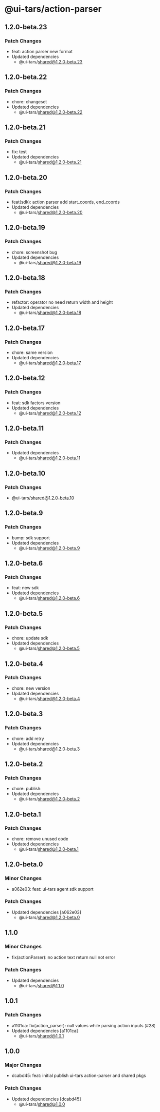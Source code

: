 # @ui-tars/action-parser

## 1.2.0-beta.23

### Patch Changes

- feat: action parser new format
- Updated dependencies
  - @ui-tars/shared@1.2.0-beta.23

## 1.2.0-beta.22

### Patch Changes

- chore: changeset
- Updated dependencies
  - @ui-tars/shared@1.2.0-beta.22

## 1.2.0-beta.21

### Patch Changes

- fix: test
- Updated dependencies
  - @ui-tars/shared@1.2.0-beta.21

## 1.2.0-beta.20

### Patch Changes

- feat(sdk): action parser add start_coords, end_coords
- Updated dependencies
  - @ui-tars/shared@1.2.0-beta.20

## 1.2.0-beta.19

### Patch Changes

- chore: screenshot bug
- Updated dependencies
  - @ui-tars/shared@1.2.0-beta.19

## 1.2.0-beta.18

### Patch Changes

- refactor: operator no need return width and height
- Updated dependencies
  - @ui-tars/shared@1.2.0-beta.18

## 1.2.0-beta.17

### Patch Changes

- chore: same version
- Updated dependencies
  - @ui-tars/shared@1.2.0-beta.17

## 1.2.0-beta.12

### Patch Changes

- feat: sdk factors version
- Updated dependencies
  - @ui-tars/shared@1.2.0-beta.12

## 1.2.0-beta.11

### Patch Changes

- Updated dependencies
  - @ui-tars/shared@1.2.0-beta.11

## 1.2.0-beta.10

### Patch Changes

- @ui-tars/shared@1.2.0-beta.10

## 1.2.0-beta.9

### Patch Changes

- bump: sdk support
- Updated dependencies
  - @ui-tars/shared@1.2.0-beta.9

## 1.2.0-beta.6

### Patch Changes

- feat: new sdk
- Updated dependencies
  - @ui-tars/shared@1.2.0-beta.6

## 1.2.0-beta.5

### Patch Changes

- chore: update sdk
- Updated dependencies
  - @ui-tars/shared@1.2.0-beta.5

## 1.2.0-beta.4

### Patch Changes

- chore: new version
- Updated dependencies
  - @ui-tars/shared@1.2.0-beta.4

## 1.2.0-beta.3

### Patch Changes

- chore: add retry
- Updated dependencies
  - @ui-tars/shared@1.2.0-beta.3

## 1.2.0-beta.2

### Patch Changes

- chore: publish
- Updated dependencies
  - @ui-tars/shared@1.2.0-beta.2

## 1.2.0-beta.1

### Patch Changes

- chore: remove unused code
- Updated dependencies
  - @ui-tars/shared@1.2.0-beta.1

## 1.2.0-beta.0

### Minor Changes

- a062e03: feat: ui-tars agent sdk support

### Patch Changes

- Updated dependencies [a062e03]
  - @ui-tars/shared@1.2.0-beta.0

## 1.1.0

### Minor Changes

- fix(actionParser): no action text return null not error

### Patch Changes

- Updated dependencies
  - @ui-tars/shared@1.1.0

## 1.0.1

### Patch Changes

- a1101ca: fix(action_parser): null values while parsing action inputs (#28)
- Updated dependencies [a1101ca]
  - @ui-tars/shared@1.0.1

## 1.0.0

### Major Changes

- dcabd45: feat: initial publish ui-tars action-parser and shared pkgs

### Patch Changes

- Updated dependencies [dcabd45]
  - @ui-tars/shared@1.0.0
